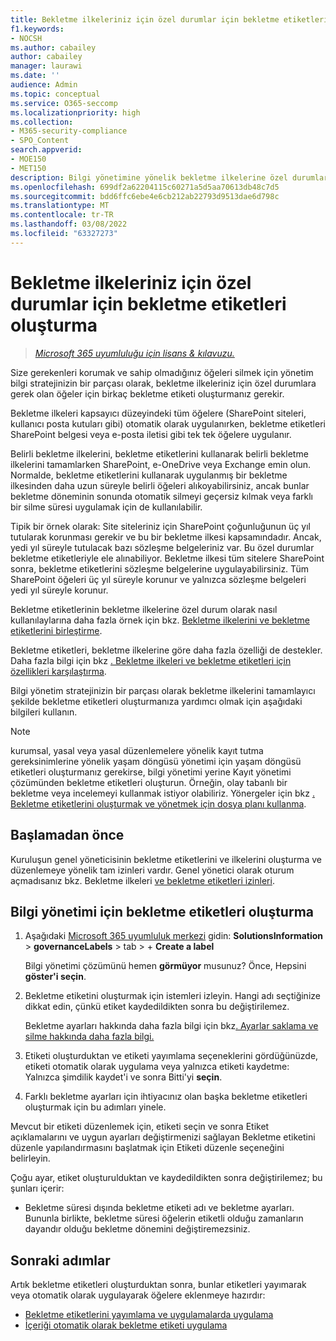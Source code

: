 ```yaml
---
title: Bekletme ilkeleriniz için özel durumlar için bekletme etiketleri oluşturma
f1.keywords:
- NOCSH
ms.author: cabailey
author: cabailey
manager: laurawi
ms.date: ''
audience: Admin
ms.topic: conceptual
ms.service: O365-seccomp
ms.localizationpriority: high
ms.collection:
- M365-security-compliance
- SPO_Content
search.appverid:
- MOE150
- MET150
description: Bilgi yönetimine yönelik bekletme ilkelerine özel durumlar için bekletme etiketleri oluşturma yönergeleri; böylelikle size gerekenleri alıkoyma ve kullanmamanızı silebilirsiniz.
ms.openlocfilehash: 699df2a62204115c60271a5d5aa70613db48c7d5
ms.sourcegitcommit: bdd6ffc6ebe4e6cb212ab22793d9513dae6d798c
ms.translationtype: MT
ms.contentlocale: tr-TR
ms.lasthandoff: 03/08/2022
ms.locfileid: "63327273"
---
```

# <a name="create-retention-labels-for-exceptions-to-your-retention-policies"></a>Bekletme ilkeleriniz için özel durumlar için bekletme etiketleri oluşturma

>*[Microsoft 365 uyumluluğu için lisans & kılavuzu.](/office365/servicedescriptions/microsoft-365-service-descriptions/microsoft-365-tenantlevel-services-licensing-guidance/microsoft-365-security-compliance-licensing-guidance)*

Size gerekenleri korumak ve sahip olmadığınız öğeleri silmek için yönetim bilgi stratejinizin bir parçası olarak, bekletme ilkeleriniz için özel durumlara gerek olan öğeler için birkaç bekletme etiketi oluşturmanız gerekir. 

Bekletme ilkeleri kapsayıcı düzeyindeki tüm öğelere (SharePoint siteleri, kullanıcı posta kutuları gibi) otomatik olarak uygulanırken, bekletme etiketleri SharePoint belgesi veya e-posta iletisi gibi tek tek öğelere uygulanır.

Belirli bekletme ilkelerini, bekletme [](retention.md#the-principles-of-retention-or-what-takes-precedence) etiketlerini kullanarak belirli bekletme ilkelerini tamamlarken SharePoint, e-OneDrive veya Exchange emin olun. Normalde, bekletme etiketlerini kullanarak uygulanmış bir bekletme ilkesinden daha uzun süreyle belirli öğeleri alıkoyabilirsiniz, ancak bunlar bekletme döneminin sonunda otomatik silmeyi geçersiz kılmak veya farklı bir silme süresi uygulamak için de kullanılabilir.

Tipik bir örnek olarak: Site siteleriniz için SharePoint çoğunluğunun üç yıl tutularak korunması gerekir ve bu bir bekletme ilkesi kapsamındadır. Ancak, yedi yıl süreyle tutulacak bazı sözleşme belgeleriniz var. Bu özel durumlar bekletme etiketleriyle ele alınabiliyor. Bekletme ilkesi tüm sitelere SharePoint sonra, bekletme etiketlerini sözleşme belgelerine uygulayabilirsiniz. Tüm SharePoint öğeleri üç yıl süreyle korunur ve yalnızca sözleşme belgeleri yedi yıl süreyle korunur.

Bekletme etiketlerinin bekletme ilkelerine özel durum olarak nasıl kullanılaylarına daha fazla örnek için bkz. [Bekletme ilkelerini ve bekletme etiketlerini birleştirme](retention.md#combining-retention-policies-and-retention-labels).

Bekletme etiketleri, bekletme ilkelerine göre daha fazla özelliği de destekler. Daha fazla bilgi için bkz [. Bekletme ilkeleri ve bekletme etiketleri için özellikleri karşılaştırma](retention.md#compare-capabilities-for-retention-policies-and-retention-labels).

Bilgi yönetim stratejinizin bir parçası olarak bekletme ilkelerini tamamlayıcı şekilde bekletme etiketleri oluşturmanıza yardımcı olmak için aşağıdaki bilgileri kullanın.

> [!NOTE]
> kurumsal, yasal veya yasal  düzenlemelere yönelik kayıt tutma  gereksinimlerine yönelik yaşam döngüsü yönetimi için yaşam döngüsü etiketleri oluşturmanız gerekirse, bilgi yönetimi yerine Kayıt yönetimi çözümünden bekletme etiketleri oluşturun. Örneğin, olay tabanlı bir bekletme veya incelemeyi kullanmak istiyor olabiliriz. Yönergeler için bkz [. Bekletme etiketlerini oluşturmak ve yönetmek için dosya planı kullanma](file-plan-manager.md).

## <a name="before-you-begin"></a>Başlamadan önce

Kuruluşun genel yöneticisinin bekletme etiketlerini ve ilkelerini oluşturma ve düzenlemeye yönelik tam izinleri vardır. Genel yönetici olarak oturum açmadısanız bkz. Bekletme ilkeleri [ve bekletme etiketleri izinleri](get-started-with-information-governance.md#permissions-for-retention-policies-and-retention-labels).

## <a name="how-to-create-retention-labels-for-information-governance"></a>Bilgi yönetimi için bekletme etiketleri oluşturma

1. Aşağıdaki [Microsoft 365 uyumluluk merkezi](https://compliance.microsoft.com/) gidin: **SolutionsInformation** >  **governanceLabels** >  tab > + **Create a label**
    
    Bilgi yönetimi çözümünü hemen **görmüyor** musunuz? Önce, Hepsini **göster'i seçin**. 

2. Bekletme etiketini oluşturmak için istemleri izleyin. Hangi adı seçtiğinize dikkat edin, çünkü etiket kaydedildikten sonra bu değiştirilemez.
    
    Bekletme ayarları hakkında daha fazla bilgi için bkz[. Ayarlar saklama ve silme hakkında daha fazla bilgi.](retention-settings.md#settings-for-retaining-and-deleting-content)

3. Etiketi oluşturduktan ve etiketi yayımlama seçeneklerini gördüğünüzde, etiketi otomatik olarak uygulama veya yalnızca etiketi kaydetme: Yalnızca şimdilik kaydet'i ve sonra Bitti'yi **seçin**.

4. Farklı bekletme ayarları için ihtiyacınız olan başka bekletme etiketleri oluşturmak için bu adımları yinele.

Mevcut bir etiketi düzenlemek için, etiketi seçin ve sonra Etiket açıklamalarını  ve uygun ayarları değiştirmenizi sağlayan Bekletme etiketini düzenle yapılandırmasını başlatmak için Etiketi düzenle seçeneğini belirleyin.

Çoğu ayar, etiket oluşturulduktan ve kaydedildikten sonra değiştirilemez; bu şunları içerir:
- Bekletme süresi dışında bekletme etiketi adı ve bekletme ayarları. Bununla birlikte, bekletme süresi öğelerin etiketli olduğu zamanların dayandır olduğu bekletme dönemini değiştiremezsiniz.

## <a name="next-steps"></a>Sonraki adımlar

Artık bekletme etiketleri oluşturduktan sonra, bunlar etiketleri yayımarak veya otomatik olarak uygulayarak öğelere eklenmeye hazırdır:
- [Bekletme etiketlerini yayımlama ve uygulamalarda uygulama](create-apply-retention-labels.md)
- [İçeriği otomatik olarak bekletme etiketi uygulama](apply-retention-labels-automatically.md)